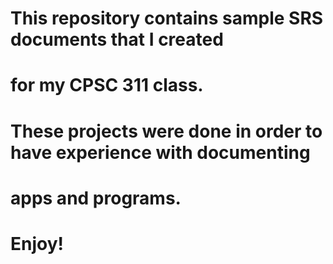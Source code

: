 # This repository contains sample SRS documents that I created
# for my CPSC 311 class.
# These projects were done in order to have experience with documenting
# apps and programs.
# Enjoy!
